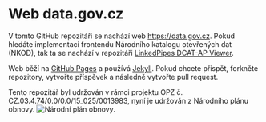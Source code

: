 # Web data.gov.cz

V tomto GitHub repozitáři se nachází web https://data.gov.cz. 
Pokud hledáte implementaci frontendu Národního katalogu otevřených dat (NKOD), tak ta se nachází v repozitáři [LinkedPipes DCAT-AP Viewer](https://github.com/linkedpipes/dcat-ap-viewer).

Web běží na [GitHub Pages](https://pages.github.com/) a používá [Jekyll](https://jekyllrb.com/). 
Pokud chcete přispět, forkněte repozitory, vytvořte příspěvek a následně vytvořte pull request.

Tento repozitář byl udržován v rámci projektu OPZ č. CZ.03.4.74/0.0/0.0/15_025/0013983, nyní je udržován z Národního plánu obnovy.
![Národní plán obnovy](https://data.gov.cz/images/npo_cz.webp).
